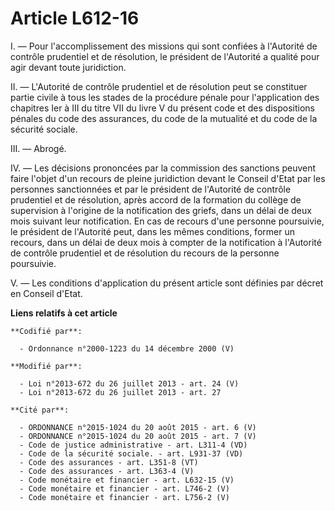 # Article L612-16

I. ― Pour l'accomplissement des missions qui sont confiées à l'Autorité de contrôle prudentiel et de résolution, le président
de l'Autorité a qualité pour agir devant toute juridiction. 

II. ― L'Autorité de contrôle prudentiel et de résolution peut se constituer partie civile à tous les stades de la procédure
pénale pour l'application des chapitres Ier à III du titre VII du livre V du présent code et des dispositions pénales du code
des assurances, du code de la mutualité et du code de la sécurité sociale. 

III. ― Abrogé. 

IV. ― Les décisions prononcées par la commission des sanctions peuvent faire l'objet d'un recours de pleine juridiction
devant le Conseil d'Etat par les personnes sanctionnées et par le président de l'Autorité de contrôle prudentiel et de
résolution, après accord de la formation du collège de supervision à l'origine de la notification des griefs, dans un délai
de deux mois suivant leur notification. En cas de recours d'une personne poursuivie, le président de l'Autorité peut, dans
les mêmes conditions, former un recours, dans un délai de deux mois à compter de la notification à l'Autorité de contrôle
prudentiel et de résolution du recours de la personne poursuivie. 

V. ― Les conditions d'application du présent article sont définies par décret en Conseil d'Etat.

**Liens relatifs à cet article**

	**Codifié par**:

	  - Ordonnance n°2000-1223 du 14 décembre 2000 (V)

	**Modifié par**:

	  - Loi n°2013-672 du 26 juillet 2013 - art. 24 (V)
	  - Loi n°2013-672 du 26 juillet 2013 - art. 27

	**Cité par**:

	  - ORDONNANCE n°2015-1024 du 20 août 2015 - art. 6 (V)
	  - ORDONNANCE n°2015-1024 du 20 août 2015 - art. 7 (V)
	  - Code de justice administrative - art. L311-4 (VD)
	  - Code de la sécurité sociale. - art. L931-37 (VD)
	  - Code des assurances - art. L351-8 (VT)
	  - Code des assurances - art. L363-4 (V)
	  - Code monétaire et financier - art. L632-15 (V)
	  - Code monétaire et financier - art. L746-2 (V)
	  - Code monétaire et financier - art. L756-2 (V)
